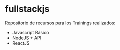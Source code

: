 # fullstackjs

Repositorio de recursos para los Trainings realizados:

* Javascript Básico
* NodeJS + API
* ReactJS
